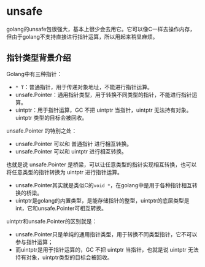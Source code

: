 # unsafe

golang的unsafe包很强大，基本上很少会去用它。它可以像C一样去操作内存，但由于golang不支持直接进行指针运算，所以用起来稍显麻烦。

## 指针类型背景介绍

Golang中有三种指针：

- `* T`：普通指针，用于传递对象地址，不能进行指针运算。
- unsafe.Pointer：通用指针类型，用于转换不同类型的指针，不能进行指针运算。
- uintptr：用于指针运算，GC 不把 uintptr 当指针，uintptr 无法持有对象。uintptr 类型的目标会被回收。

unsafe.Pointer 的特别之处：

- unsafe.Pointer 可以和 普通指针 进行相互转换。
- unsafe.Pointer 可以和 uintptr 进行相互转换。

也就是说 unsafe.Pointer 是桥梁，可以让任意类型的指针实现相互转换，也可以将任意类型的指针转换为 uintptr 进行指针运算。

- unsafe.Pointer其实就是类似C的`void *`，在golang中是用于各种指针相互转换的桥梁。
- uintptr是golang的内置类型，是能存储指针的整型，uintptr的底层类型是int，它和unsafe.Pointer可相互转换。

uintptr和unsafe.Pointer的区别就是：

- unsafe.Pointer只是单纯的通用指针类型，用于转换不同类型指针，它不可以参与指针运算；
- 而uintptr是用于指针运算的，GC 不把 uintptr 当指针，也就是说 uintptr 无法持有对象，uintptr类型的目标会被回收。









